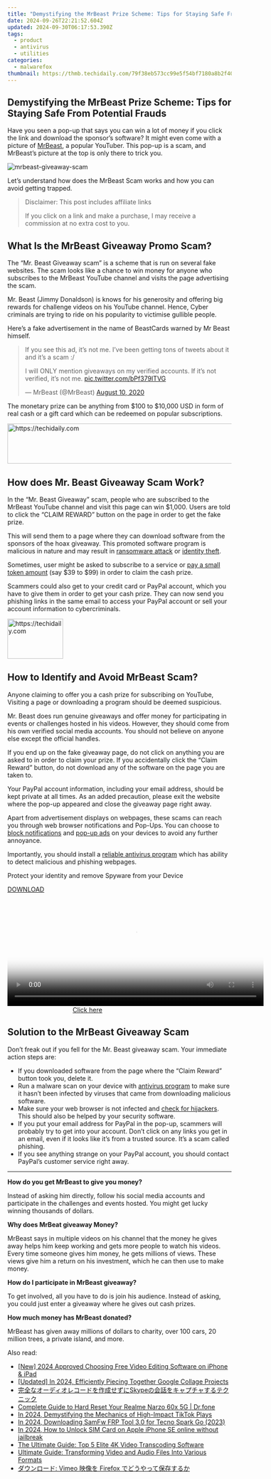 ```yaml
---
title: "Demystifying the MrBeast Prize Scheme: Tips for Staying Safe From Potential Frauds"
date: 2024-09-26T22:21:52.604Z
updated: 2024-09-30T06:17:53.390Z
tags:
  - product
  - antivirus
  - utilities
categories:
  - malwarefox
thumbnail: https://thmb.techidaily.com/79f38eb573cc99e5f54bf7180a8b2f400aa646add73d8ccbbc068b9cd2192911.jpg
---
```


## Demystifying the MrBeast Prize Scheme: Tips for Staying Safe From Potential Frauds

Have you seen a pop-up that says you can win a lot of money if you click the link and download the sponsor’s software? It might even come with a picture of [MrBeast](https://en.wikipedia.org/wiki/MrBeast), a popular YouTuber. This pop-up is a scam, and MrBeast’s picture at the top is only there to trick you. 

![](https://www.malwarefox.com/wp-content/uploads/2023/01/mrbeast-giveaway-scam.webp "mrbeast-giveaway-scam")

Let’s understand how does the MrBeast Scam works and how you can avoid getting trapped.

>  Disclaimer: This post includes affiliate links
>
>  If you click on a link and make a purchase, I may receive a commission at no extra cost to you.
>

## What Is the MrBeast Giveaway Promo Scam?

The “Mr. Beast Giveaway scam” is a scheme that is run on several fake websites. The scam looks like a chance to win money for anyone who subscribes to the MrBeast YouTube channel and visits the page advertising the scam.

Mr. Beast (Jimmy Donaldson) is knows for his generosity and offering big rewards for challenge videos on his YouTube channel. Hence, Cyber criminals are trying to ride on his popularity to victimise gullible people.

Here’s a fake advertisement in the name of BeastCards warned by Mr Beast himself.

> If you see this ad, it’s not me. I’ve been getting tons of tweets about it and it’s a scam :/  
>  
> I will ONLY mention giveaways on my verified accounts. If it’s not verified, it’s not me. [pic.twitter.com/bPf379ITVG](https://t.co/bPf379ITVG)
> 
> — MrBeast (@MrBeast) [August 10, 2020](https://twitter.com/MrBeast/status/1292813010541719553?ref%5Fsrc=twsrc%5Etfw)

The monetary prize can be anything from $100 to $10,000 USD in form of real cash or a gift card which can be redeemed on popular subscriptions.

<!-- affiliate ads begin -->
<a href="https://appsumo.8odi.net/c/5597632/2068417/7443" target="_top" id="2068417">
  <img src="//a.impactradius-go.com/display-ad/7443-2068417" border="0" alt="https://techidaily.com" width="728" height="90"/>
</a>
<img height="0" width="0" src="https://appsumo.8odi.net/i/5597632/2068417/7443" style="position:absolute;visibility:hidden;" border="0" />
<!-- affiliate ads end -->

## How does Mr. Beast Giveaway Scam Work?

In the “Mr. Beast Giveaway” scam, people who are subscribed to the MrBeast YouTube channel and visit this page can win $1,000\. Users are told to click the “CLAIM REWARD” button on the page in order to get the fake prize.

This will send them to a page where they can download software from the sponsors of the hoax giveaway. This promoted software program is malicious in nature and may result in [ransomware attack](https://tools.techidaily.com/malwarefox/products/) or [identity theft](https://tools.techidaily.com/malwarefox/products/).

Sometimes, user might be asked to subscribe to a service or [pay a small token amount](https://medium.com/resonates/mr-beast-were-you-trying-to-scam-me-130753cbb6da) (say $39 to $99) in order to claim the cash prize.

Scammers could also get to your credit card or PayPal account, which you have to give them in order to get your cash prize. They can now send you phishing links in the same email to access your PayPal account or sell your account information to cybercriminals.

<!-- affiliate ads begin -->
<a href="https://aligracehair.sjv.io/c/5597632/2135351/19272" target="_top" id="2135351">
  <img src="//a.impactradius-go.com/display-ad/19272-2135351" border="0" alt="https://techidaily.com" width="125" height="90"/>
</a>
<img height="0" width="0" src="https://aligracehair.sjv.io/i/5597632/2135351/19272" style="position:absolute;visibility:hidden;" border="0" />
<!-- affiliate ads end -->

## How to Identify and Avoid MrBeast Scam?

Anyone claiming to offer you a cash prize for subscribing on YouTube, Visiting a page or downloading a program should be deemed suspicious. 

Mr. Beast does run genuine giveaways and offer money for participating in events or challenges hosted in his videos. However, they should come from his own verified social media accounts. You should not believe on anyone else except the official handles. 

If you end up on the fake giveaway page, do not click on anything you are asked to in order to claim your prize. If you accidentally click the “Claim Reward” button, do not download any of the software on the page you are taken to.

Your PayPal account information, including your email address, should be kept private at all times. As an added precaution, please exit the website where the pop-up appeared and close the giveaway page right away.

Apart from advertisement displays on webpages, these scams can reach you through web browser notifications and Pop-Ups. You can choose to [block notifications](https://tools.techidaily.com/malwarefox/products/) and [pop-up ads](https://tools.techidaily.com/malwarefox/products/) on your devices to avoid any further annoyance.

Importantly, you should install a [reliable antivirus program](https://tools.techidaily.com/malwarefox/products/) which has ability to detect malicious and phishing webpages. 

Protect your identity and remove Spyware from your Device

[DOWNLOAD](https://tools.techidaily.com/malwarefox/products/) 

<!-- affiliate ads begin -->
<span id="1982596">
					<video width="576" height="240" style="cursor:pointer"
           poster="//a.impactradius-go.com/display-clicktoplayimage/1982596.png"
           onclick="if(!this.playClicked){this.play();this.setAttribute('controls',true);this.playClicked=true;}">
	   <source src="//a.impactradius-go.com/display-ad/22993-1982596">
	   <img src="//a.impactradius-go.com/display-clicktoplayimage/1982596.png" style="border: none; height: 100%; width: 100%; object-fit: contain">
	</video>
	<div style="width:360px;text-align:center"><a href="javascript:window.open(decodeURIComponent('https%3A%2F%2Fhomestyler.sjv.io%2Fc%2F5597632%2F1982596%2F22993'), '_blank');void(0);">Click here</a></div>
</span>
<img height="0" width="0" src="https://imp.pxf.io/i/5597632/1982596/22993" style="position:absolute;visibility:hidden;" border="0" />
<!-- affiliate ads end -->

## Solution to the MrBeast Giveaway Scam

Don’t freak out if you fell for the Mr. Beast giveaway scam. Your immediate action steps are:

* If you downloaded software from the page where the “Claim Reward” button took you, delete it.
* Run a malware scan on your device with [antivirus program](https://tools.techidaily.com/malwarefox/products/) to make sure it hasn’t been infected by viruses that came from downloading malicious software.
* Make sure your web browser is not infected and [check for hijackers](https://tools.techidaily.com/malwarefox/products/). This should also be helped by your security software.
* If you put your email address for PayPal in the pop-up, scammers will probably try to get into your account. Don’t click on any links you get in an email, even if it looks like it’s from a trusted source. It’s a scam called phishing.
* If you see anything strange on your PayPal account, you should contact PayPal’s customer service right away.

---

**How do you get MrBeast to give you money?** 

Instead of asking him directly, follow his social media accounts and participate in the challenges and events hosted. You might get lucky winning thousands of dollars.

**Why does MrBeat giveaway Money?** 

MrBeast says in multiple videos on his channel that the money he gives away helps him keep working and gets more people to watch his videos. Every time someone gives him money, he gets millions of views. These views give him a return on his investment, which he can then use to make money.

**How do I participate in MrBeast giveaway?** 

To get involved, all you have to do is join his audience. Instead of asking, you could just enter a giveaway where he gives out cash prizes.

**How much money has MrBeast donated?** 

MrBeast has given away millions of dollars to charity, over 100 cars, 20 million trees, a private island, and more.

<ins class="adsbygoogle"
     style="display:block"
     data-ad-format="autorelaxed"
     data-ad-client="ca-pub-7571918770474297"
     data-ad-slot="1223367746"></ins>

<ins class="adsbygoogle"
     style="display:block"
     data-ad-client="ca-pub-7571918770474297"
     data-ad-slot="8358498916"
     data-ad-format="auto"
     data-full-width-responsive="true"></ins>

<span class="atpl-alsoreadstyle">Also read:</span>
<div><ul>
<li><a href="https://facebook-video-footage.techidaily.com/new-2024-approved-choosing-free-video-editing-software-on-iphone-and-ipad/"><u>[New] 2024 Approved Choosing Free Video Editing Software on iPhone & iPad</u></a></li>
<li><a href="https://vp-tips.techidaily.com/updated-in-2024-efficiently-piecing-together-google-collage-projects/"><u>[Updated] In 2024, Efficiently Piecing Together Google Collage Projects</u></a></li>
<li><a href="https://win-updates.techidaily.com/1726028522591-skype/"><u>完全なオーディオレコードを作成せずにSkypeの会話をキャプチャするテクニック</u></a></li>
<li><a href="https://techidaily.com/complete-guide-to-hard-reset-your-realme-narzo-60x-5g-drfone-by-drfone-reset-android-reset-android/"><u>Complete Guide to Hard Reset Your Realme Narzo 60x 5G | Dr.fone</u></a></li>
<li><a href="https://tiktok-video-recordings.techidaily.com/in-2024-demystifying-the-mechanics-of-high-impact-tiktok-plays/"><u>In 2024, Demystifying the Mechanics of High-Impact TikTok Plays</u></a></li>
<li><a href="https://unlock-android.techidaily.com/in-2024-downloading-samfw-frp-tool-30-for-tecno-spark-go-2023-by-drfone-android/"><u>In 2024, Downloading SamFw FRP Tool 3.0 for Tecno Spark Go (2023)</u></a></li>
<li><a href="https://sim-unlock.techidaily.com/in-2024-how-to-unlock-sim-card-on-apple-iphone-se-online-without-jailbreak-by-drfone-ios/"><u>In 2024, How to Unlock SIM Card on Apple iPhone SE online without jailbreak</u></a></li>
<li><a href="https://win-updates.techidaily.com/the-ultimate-guide-top-5-elite-4k-video-transcoding-software/"><u>The Ultimate Guide: Top 5 Elite 4K Video Transcoding Software</u></a></li>
<li><a href="https://win-updates.techidaily.com/ultimate-guide-transforming-video-and-audio-files-into-various-formats/"><u>Ultimate Guide: Transforming Video and Audio Files Into Various Formats</u></a></li>
<li><a href="https://win-updates.techidaily.com/1726027350128-vimeo-firefox/"><u>ダウンロード: Vimeo 映像を Firefox でどうやって保存するか</u></a></li>
</ul></div>


